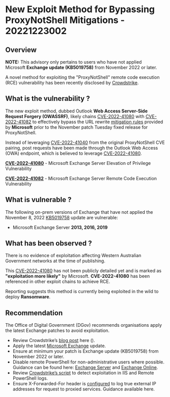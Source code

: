 # New Exploit Method for Bypassing ProxyNotShell Mitigations - 20221223002

## Overview

**NOTE:** This advisory only pertains to users who have not applied Microsoft **Exchange update (KB5019758)** from November 2022 or later.

A novel method for exploiting the "ProxyNotShell" remote code execution (RCE) vulnerability has been recently disclosed by [Crowdstrike](https://www.crowdstrike.com/blog/owassrf-exploit-analysis-and-recommendations/).

## What is the vulnerability ?

The new exploit method, dubbed Outlook **Web Access Server-Side Request Forgery (OWASSRF)**, likely chains [CVE-2022-41080](https://msrc.microsoft.com/update-guide/en-US/vulnerability/CVE-2022-41080) with [CVE-2022-41082](https://msrc.microsoft.com/update-guide/vulnerability/CVE-2022-41082) to effectively bypass the URL rewrite [mitigation rules](https://msrc-blog.microsoft.com/2022/09/29/customer-guidance-for-reported-zero-day-vulnerabilities-in-microsoft-exchange-server/) provided by **Microsoft** prior to the November patch Tuesday fixed release for ProxyNotShell.

Instead of leveraging [CVE-2022-41040](https://msrc.microsoft.com/update-guide/vulnerability/CVE-2022-41040) from the original ProxyNotShell CVE pairing, post requests have been made through the Outlook Web Access (OWA) endpoint, which is believed to leverage [CVE-2022-41080](https://msrc.microsoft.com/update-guide/en-US/vulnerability/CVE-2022-41080).

**[CVE-2022-41080](https://msrc.microsoft.com/update-guide/en-US/vulnerability/CVE-2022-41080)** - Microsoft Exchange Server Elevation of Privilege Vulnerability

**[CVE-2022-41082](https://msrc.microsoft.com/update-guide/vulnerability/CVE-2022-41082)** - Microsoft Exchange Server Remote Code Execution Vulnerability

## What is vulnerable ?

The following on-prem versions of Exchange that have not applied the November 8, 2022 [KB5019758](https://support.microsoft.com/en-us/topic/description-of-the-security-update-for-microsoft-exchange-server-2019-2016-and-2013-november-8-2022-kb5019758-2b3b039b-68b9-4f35-9064-6b286f495b1d) update are vulnerable:

- Microsoft Exchange Server **2013, 2016, 2019**

## What has been observed ?

There is no evidence of exploitation affecting Western Australian Government networks at the time of publishing.

This [CVE-2022-41080](https://msrc.microsoft.com/update-guide/en-US/vulnerability/CVE-2022-41080) has not been publicly detailed yet and is marked as **"exploitation more likely"** by
Microsoft. **CVE-2022-41080** has been referenced in other exploit chains to achieve RCE.

Reporting suggests this method is currently being exploited in the wild to deploy **Ransomware**.

## Recommendation

The Office of Digital Government (DGov) recommends organisations apply the latest Exchange patches to avoid exploitation.

- Review Crowdstrike’s [blog post](https://www.crowdstrike.com/blog/owassrf-exploit-analysis-and-recommendations/)
    here ().
- Apply the latest [Microsoft Exchange](https://msrc.microsoft.com/update-guide/deployments) update.
- Ensure at minimum your patch is Exchange update (KB5019758) from November 2022 or later.
- Disable remote PowerShell for non-administrative users where possible. Guidance can be found here: [Exchange Server](https://learn.microsoft.com/en-us/powershell/exchange/control-remote-powershell-access-to-exchange-servers?view=exchange-ps&viewFallbackFrom=exchange-ps%22%20%5Cl%20%22use-the-exchange-management-shell-to-enable-or-disable-remote-powershell-access-for-a-user) and [Exchange Online](https://learn.microsoft.com/en-us/powershell/exchange/disable-access-to-exchange-online-powershell?view=exchange-ps).
- Review [Crowdstrike’s script](https://github.com/CrowdStrike/OWASSRF) to detect exploitation in IIS and Remote PowerShell logs.
- Ensure X-Forwarded-For header is [configured](https://techcommunity.microsoft.com/t5/iis-support-blog/how-to-use-x-forwarded-for-header-to-log-actual-client-ip/ba-p/873115) to log true external IP addresses for request to proxied services. Guidance available here.
